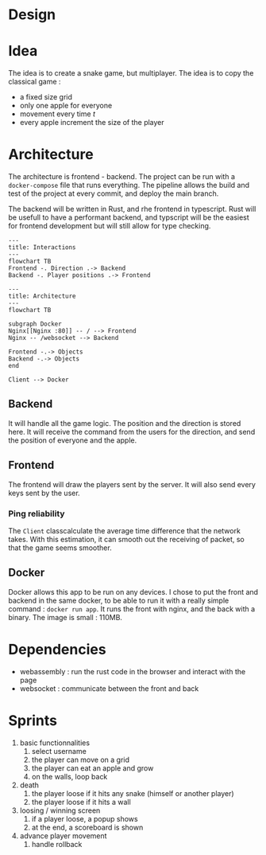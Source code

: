 # Design

# Idea
The idea is to create a snake game, but multiplayer. The idea is to copy the classical game :
- a fixed size grid
- only one apple for everyone
- movement every time $t$
- every apple increment the size of the player

# Architecture
The architecture is frontend - backend. The project can be run with a `docker-compose` file that runs everything. The pipeline allows the build and test of the project at every commit, and deploy the main branch.

The backend will be written in Rust, and rhe frontend in typescript. Rust will be usefull to have a performant backend, and typscript will be the easiest for frontend development but will still allow for type checking.

```mermaid
---
title: Interactions
---
flowchart TB
Frontend -. Direction .-> Backend
Backend -. Player positions .-> Frontend
```

```mermaid
---
title: Architecture
---
flowchart TB

subgraph Docker
Nginx[[Nginx :80]] -- / --> Frontend
Nginx -- /websocket --> Backend

Frontend -.-> Objects
Backend -.-> Objects
end

Client --> Docker

```

## Backend
It will handle all the game logic. The position and the direction is stored here. It will receive the command from the users for the direction, and send the position of everyone and the apple.

## Frontend
The frontend will draw the players sent by the server. It will also send every keys sent by the user.

### Ping reliability
The `Client` classcalculate the average time difference that the network takes. With  this estimation, it can smooth out the receiving of packet, so that the game seems smoother.

## Docker
Docker allows this app to be run on any devices. I chose to put the front and backend in the same docker, to be able to run it with a really simple command : `docker run app`. It runs the front with nginx, and the back with a binary. The image is small : 110MB.


# Dependencies
- webassembly : run the rust code in the browser and interact with the page
- websocket : communicate between the front and back

# Sprints
1. basic functionnalities
    1. select username
    1. the player can move on a grid
    2. the player can eat an apple and grow
    3. on the walls, loop back
2. death
    1. the player loose if it hits any snake (himself or another player)
    2. the player loose if it hits a wall
3. loosing / winning screen
    1. if a player loose, a popup shows
    2. at the end, a scoreboard is shown
4. advance player movement
    1. handle rollback
